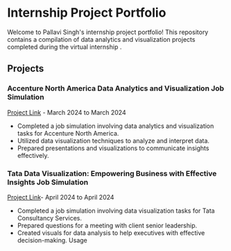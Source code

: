 # Internship Project Portfolio

Welcome to Pallavi Singh's internship project portfolio! This repository contains a compilation of data analytics and visualization projects completed during the virtual internship .

## Projects
### Accenture North America Data Analytics and Visualization Job Simulation
[Project Link](https://github.com/pallavisingh02/Virtual_Intership/tree/main/Accenture%20Data%20Analytics%20and%20Visualization) - March 2024 to March 2024
- Completed a job simulation involving data analytics and visualization tasks for Accenture North America.
- Utilized data visualization techniques to analyze and interpret data.
- Prepared presentations and visualizations to communicate insights effectively.
### Tata Data Visualization: Empowering Business with Effective Insights Job Simulation
[Project Link](https://github.com/pallavisingh02/Virtual_Intership/tree/main/TATA%20Data%20Visualisation)- April 2024 to April 2024
- Completed a job simulation involving data visualization tasks for Tata Consultancy Services.
- Prepared questions for a meeting with client senior leadership.
- Created visuals for data analysis to help executives with effective decision-making.
Usage